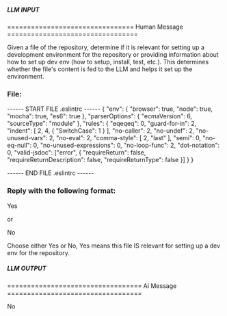 ##### LLM INPUT #####
================================ Human Message =================================

Given a file of the repository, determine if it is relevant for setting up a development environment for the repository or providing information about how to set up dev env (how to setup, install, test, etc.). This determines whether the file's content is fed to the LLM and helps it set up the environment.

### File:
------ START FILE .eslintrc ------
{
  "env": {
    "browser": true,
    "node": true,
    "mocha": true,
    "es6": true
  },
  "parserOptions": {
    "ecmaVersion": 6,
    "sourceType": "module"
  },
  "rules": {
    "eqeqeq": 0,
    "guard-for-in": 2,
    "indent": [
      2,
      4,
      {
        "SwitchCase": 1
      }
    ],
    "no-caller": 2,
    "no-undef": 2,
    "no-unused-vars": 2,
    "no-eval": 2,
    "comma-style": [
      2,
      "last"
    ],
    "semi": 0,
    "no-eq-null": 0,
    "no-unused-expressions": 0,
    "no-loop-func": 2,
    "dot-notation": 0,
    "valid-jsdoc": ["error", {
        "requireReturn": false,
        "requireReturnDescription": false,
        "requireReturnType": false
    }]
  }
}

------ END FILE .eslintrc ------

### Reply with the following format:

<rel>Yes</rel>

or

<rel>No</rel>

Choose either Yes or No, Yes means this file IS relevant for setting up a dev env for the repository.

##### LLM OUTPUT #####
================================== Ai Message ==================================

<rel>No</rel>
